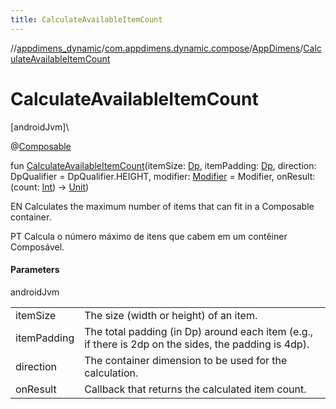 ```yaml
---
title: CalculateAvailableItemCount
---
```

//[appdimens_dynamic](../../../index.html)/[com.appdimens.dynamic.compose](../index.html)/[AppDimens](index.html)/[CalculateAvailableItemCount](-calculate-available-item-count.html)



# CalculateAvailableItemCount



[androidJvm]\




@[Composable](https://developer.android.com/reference/kotlin/androidx/compose/runtime/Composable.html)



fun [CalculateAvailableItemCount](-calculate-available-item-count.html)(itemSize: [Dp](https://developer.android.com/reference/kotlin/androidx/compose/ui/unit/Dp.html), itemPadding: [Dp](https://developer.android.com/reference/kotlin/androidx/compose/ui/unit/Dp.html), direction: DpQualifier = DpQualifier.HEIGHT, modifier: [Modifier](https://developer.android.com/reference/kotlin/androidx/compose/ui/Modifier.html) = Modifier, onResult: (count: [Int](https://kotlinlang.org/api/core/kotlin-stdlib/kotlin/-int/index.html)) -&gt; [Unit](https://kotlinlang.org/api/core/kotlin-stdlib/kotlin/-unit/index.html))



EN Calculates the maximum number of items that can fit in a Composable container.



PT Calcula o número máximo de itens que cabem em um contêiner Composável.



#### Parameters


androidJvm

| | |
|---|---|
| itemSize | The size (width or height) of an item. |
| itemPadding | The total padding (in Dp) around each item (e.g., if there is 2dp on the sides, the padding is 4dp). |
| direction | The container dimension to be used for the calculation. |
| onResult | Callback that returns the calculated item count. |



